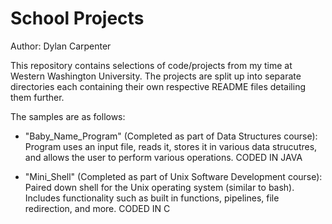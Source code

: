 # School Projects
Author: Dylan Carpenter

This repository contains selections of code/projects from my time at Western Washington University.
The projects are split up into separate directories each containing their own respective README files detailing them further.

The samples are as follows:

  - "Baby_Name_Program" (Completed as part of Data Structures course): Program uses an input file, reads it, stores it in various data strucutres, and allows the user to perform various operations. CODED IN JAVA
  
  - "Mini_Shell" (Completed as part of Unix Software Development course): Paired down shell for the Unix operating system (similar to bash). Includes functionality such as built in functions, pipelines, file redirection, and more. CODED IN C
